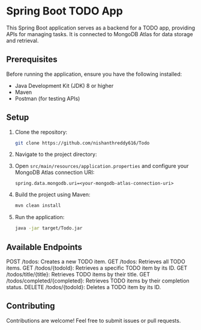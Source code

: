 
# Spring Boot TODO App

This Spring Boot application serves as a backend for a TODO app, providing APIs for managing tasks. It is connected to MongoDB Atlas for data storage and retrieval.

## Prerequisites

Before running the application, ensure you have the following installed:

- Java Development Kit (JDK) 8 or higher
- Maven
- Postman (for testing APIs)

## Setup

1. Clone the repository:

   ```bash
   git clone https://github.com/nishanthreddy616/Todo
   ```

2. Navigate to the project directory:

3. Open `src/main/resources/application.properties` and configure your MongoDB Atlas connection URI:

   ```properties
   spring.data.mongodb.uri=<your-mongodb-atlas-connection-uri>
   ```

4. Build the project using Maven:

   ```bash
   mvn clean install
   ```

5. Run the application:

   ```bash
   java -jar target/Todo.jar
   ```

## Available Endpoints

POST /todos: Creates a new TODO item.
GET /todos: Retrieves all TODO items.
GET /todos/{todoId}: Retrieves a specific TODO item by its ID.
GET /todos/title/{title}: Retrieves TODO items by their title.
GET /todos/completed/{completed}: Retrieves TODO items by their completion status.
DELETE /todos/{todoId}: Deletes a TODO item by its ID.

## Contributing

Contributions are welcome! Feel free to submit issues or pull requests.
